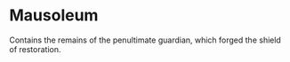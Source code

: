 Mausoleum
=========

Contains the remains of the penultimate guardian, which forged the shield of restoration.
